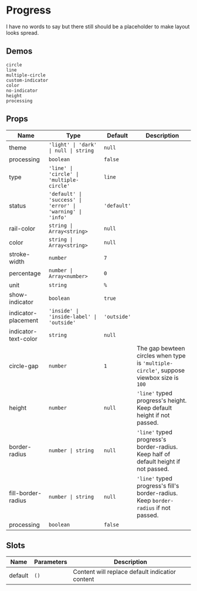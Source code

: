 # Progress
I have no words to say but there still should be a placeholder to make layout looks spread.
## Demos
```demo
circle
line
multiple-circle
custom-indicator
color
no-indicator
height
processing
```
## Props
|Name|Type|Default|Description|
|-|-|-|-|
|theme|`'light' \| 'dark' \| null \| string`|`null`||
|processing|`boolean`|`false`||
|type|`'line' \| 'circle' \| 'multiple-circle'`|`line`||
|status|`'default' \| 'success' \| 'error' \| 'warning' \| 'info'`|`'default'`||
|rail-color|`string \| Array<string>`|`null`||
|color|`string \| Array<string>`|`null`||
|stroke-width|`number`|`7`||
|percentage|`number \| Array<number>`|`0`||
|unit|`string`|`%`||
|show-indicator|`boolean`|`true`||
|indicator-placement|`'inside' \| 'inside-label' \| 'outside'`|`'outside'`||
|indicator-text-color|`string`|`null`||
|circle-gap|`number`|`1`|The gap bewteen circles when type is `'multiple-circle'`, suppose viewbox size is `100`|
|height|`number`|`null`|`'line'` typed progress's height. Keep default height if not passed.|
|border-radius|`number \| string`|`null`|`'line'` typed progress's border-radius. Keep half of default height if not passed.|
|fill-border-radius|`number \| string`|`null`|`'line'` typed progress's fill's border-radius. Keep `border-radius` if not passed.|
|processing|`boolean`|`false`||


## Slots
|Name|Parameters|Description|
|-|-|-|
|default|`()`|Content will replace default indicatior content|